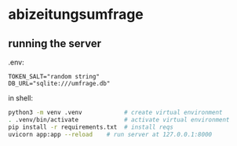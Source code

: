 # abizeitungsumfrage

## running the server

.env:

```
TOKEN_SALT="random string"
DB_URL="sqlite:///umfrage.db"
```

in shell:

```bash
python3 -m venv .venv            # create virtual environment
. .venv/bin/activate             # activate virtual environment
pip install -r requirements.txt  # install reqs
uvicorn app:app --reload    # run server at 127.0.0.1:8000
